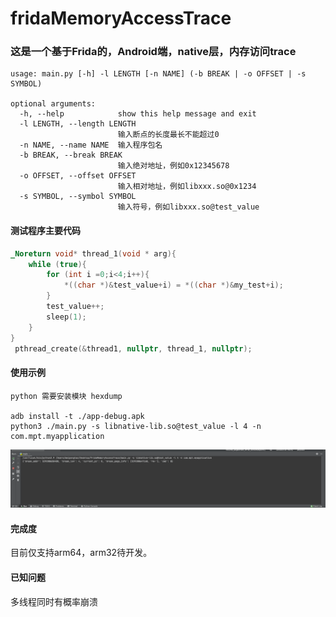 # fridaMemoryAccessTrace


### 这是一个基于Frida的，Android端，native层，内存访问trace

```
usage: main.py [-h] -l LENGTH [-n NAME] (-b BREAK | -o OFFSET | -s SYMBOL)

optional arguments:
  -h, --help            show this help message and exit
  -l LENGTH, --length LENGTH
                        输入断点的长度最长不能超过0
  -n NAME, --name NAME  输入程序包名
  -b BREAK, --break BREAK
                        输入绝对地址，例如0x12345678
  -o OFFSET, --offset OFFSET
                        输入相对地址，例如libxxx.so@0x1234
  -s SYMBOL, --symbol SYMBOL
                        输入符号，例如libxxx.so@test_value

```
#### 测试程序主要代码

```c
_Noreturn void* thread_1(void * arg){
    while (true){
        for (int i =0;i<4;i++){
            *((char *)&test_value+i) = *((char *)&my_test+i);
        }
        test_value++;
        sleep(1);
    }
}
 pthread_create(&thread1, nullptr, thread_1, nullptr);
```

#### 使用示例
```
python 需要安装模块 hexdump

adb install -t ./app-debug.apk
python3 ./main.py -s libnative-lib.so@test_value -l 4 -n com.mpt.myapplication
```
![!image](assets/1.gif)
#### 完成度
目前仅支持arm64，arm32待开发。

#### 已知问题
多线程同时有概率崩溃
